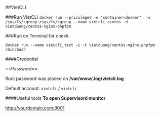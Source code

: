 ##VietCLI 

###Run VietCLI 
``docker run --privileged -e "container=docker"  -v /sys/fs/cgroup:/sys/fs/cgroup --name vietcli_centos -d vietduong/centos-nginx-phpfpm``

###Run on Terminal for check 

``docker run --name vietcli_test -i -t vietduong/centos-nginx-phpfpm /bin/bash``

####Credential 

==Password== 

Root password was placed on **/var/www/.log/vietcli.log**

Default account: ``vietcli`` / ``vietcli``

####Useful tools
**To open Supervisord monitor**

http://yourdomain.com:9001 